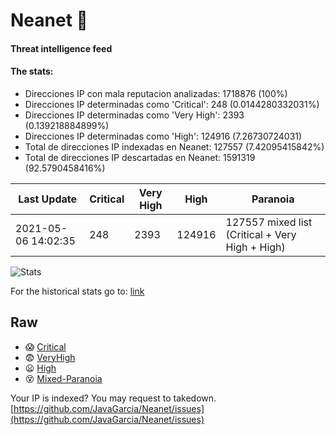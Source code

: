 # Neanet :hocho:
#### Threat intelligence feed
#### The stats:

- Direcciones IP con mala reputacion analizadas: 1718876 (100%)
- Direcciones IP determinadas como 'Critical':  248 (0.0144280332031%)
- Direcciones IP determinadas como 'Very High':  2393 (0.139218884899%)
- Direcciones IP determinadas como 'High':  124916 (7.26730724031)
- Total de direcciones IP indexadas en Neanet:  127557 (7.42095415842%)
- Total de direcciones IP descartadas en Neanet:  1591319 (92.5790458416%)

| Last Update | Critical | Very High | High | Paranoia |
| --- | --- | --- | --- | --- |
| 2021-05-06 14:02:35 | 248 | 2393 | 124916 | 127557 mixed list (Critical + Very High + High)|

![Stats](https://docs.google.com/spreadsheets/d/e/2PACX-1vSnaNMIXVabIpDJjufMlzH7poXnshF3mgd8Is1g9ytUEzVsP5my4Trn8f-xkoLLQ38xpL3HtmUexLo6/pubchart?oid=501124687&format=image)

For the historical stats go to: [link](/stats.csv)
## Raw
- :scream: [Critical](https://raw.githubusercontent.com/JavaGarcia/Neanet/master/blacklists/neanet_critical.txt)
- :fearful: [VeryHigh](https://raw.githubusercontent.com/JavaGarcia/Neanet/master/blacklists/neanet_veryHigh.txtt)
- :frowning: [High](https://raw.githubusercontent.com/JavaGarcia/Neanet/master/blacklists/neanet_high.txt)
- :dizzy_face: [Mixed-Paranoia](https://raw.githubusercontent.com/JavaGarcia/Neanet/master/blacklists/neanet_all.txt)


Your IP is indexed? You may request to takedown. [https://github.com/JavaGarcia/Neanet/issues](https://github.com/JavaGarcia/Neanet/issues)



























































































































































































































































































































































































































































































































































































































































































































































































































































































































































































































































































































































































































































































































































































































































































































































































































































































































































































































































































































































































































































































































































































































































































































































































































































































































































































































































































































































































































































































































































































































































































































































































































































































































































































































































































































































































































































































































































































































































































































































































































































































































































































































































































































































































































































































































































































































































































































































































































































































































































































































































































































































































































































































































































































































































































































































































































































































































































































































































































































































































































































































































































































































































































































































